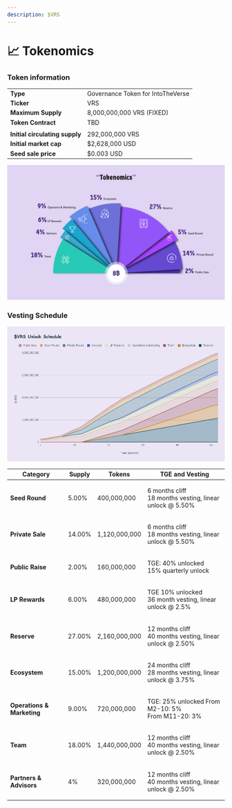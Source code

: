 ```yaml
---
description: $VRS
---
```


# 📈 Tokenomics

### **Token information** <a href="#token-information" id="token-information"></a>

|                                |                                   |
| ------------------------------ | --------------------------------- |
| **Type**                       | Governance Token for IntoTheVerse |
| **Ticker**                     | VRS                               |
| **Maximum Supply**             | 8,000,000,000 VRS (FIXED)         |
| **Token Contract**             | TBD                               |
|                                |                                   |
| **Initial circulating supply** | 292,000,000 VRS                   |
| **Initial market cap**         | $2,628,000 USD                    |
| **Seed sale price**            | $0.003 USD                        |

![Tokenomics](../.gitbook/assets/Tokenomics-2.png)

### Vesting Schedule

![](<../.gitbook/assets/$VRS Unlock Schedule.png>)

| Category                   | Supply | Tokens        | TGE and Vesting                                                    |
| -------------------------- | ------ | ------------- | ------------------------------------------------------------------ |
| **Seed Round**             | 5.00%  | 400,000,000   | <p>6 months cliff<br>18 months vesting, linear unlock @ 5.50%</p>  |
| **Private Sale**           | 14.00% | 1,120,000,000 | <p>6 months cliff<br>18 months vesting, linear unlock @ 5.50%</p>  |
| **Public Raise**           | 2.00%  | 160,000,000   | <p>TGE: 40% unlocked<br>15% quarterly unlock</p>                   |
| **LP Rewards**             | 6.00%  | 480,000,000   | <p>TGE 10% unlocked<br>36 month vesting, linear unlock @ 2.5%</p>  |
| **Reserve**                | 27.00% | 2,160,000,000 | <p>12 months cliff<br>40 months vesting, linear unlock @ 2.50%</p> |
| **Ecosystem**              | 15.00% | 1,200,000,000 | <p>24 months cliff<br>28 months vesting, linear unlock @ 3.75%</p> |
| **Operations & Marketing** | 9.00%  | 720,000,000   | <p>TGE: 25% unlocked From M2-10: 5%<br>From M11-20: 3%</p>         |
| **Team**                   | 18.00% | 1,440,000,000 | <p>12 months cliff<br>40 months vesting, linear unlock @ 2.50%</p> |
| **Partners & Advisors**    | 4%     | 320,000,000   | <p>12 months cliff<br>40 months vesting, linear unlock @ 2.50%</p> |

